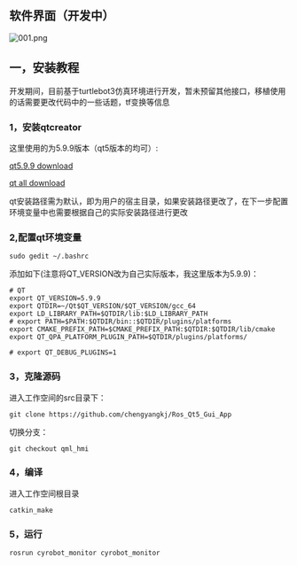 
## 软件界面（开发中）

![001.png](https://i.postimg.cc/sgv6vz6w/001.png)

## 一，安装教程

开发期间，目前基于turtlebot3仿真环境进行开发，暂未预留其他接口，移植使用的话需要更改代码中的一些话题，tf变换等信息

### 1，安装qtcreator

这里使用的为5.9.9版本（qt5版本的均可）:

[qt5.9.9 download](http://download.qt.io/archive/qt/5.9/5.9.9/qt-opensource-linux-x64-5.9.9.run)

[qt all download](http://download.qt.io/archive/qt/)

qt安装路径需为默认，即为用户的宿主目录，如果安装路径更改了，在下一步配置环境变量中也需要根据自己的实际安装路径进行更改
### 2,配置qt环境变量

```shell
sudo gedit ~/.bashrc
```
添加如下(注意将QT_VERSION改为自己实际版本，我这里版本为5.9.9)：
```shell
# QT
export QT_VERSION=5.9.9
export QTDIR=~/Qt$QT_VERSION/$QT_VERSION/gcc_64
export LD_LIBRARY_PATH=$QTDIR/lib:$LD_LIBRARY_PATH
# export PATH=$PATH:$QTDIR/bin::$QTDIR/plugins/platforms
export CMAKE_PREFIX_PATH=$CMAKE_PREFIX_PATH:$QTDIR:$QTDIR/lib/cmake
export QT_QPA_PLATFORM_PLUGIN_PATH=$QTDIR/plugins/platforms/

# export QT_DEBUG_PLUGINS=1
```

### 3，克隆源码
进入工作空间的src目录下：

```shell
git clone https://github.com/chengyangkj/Ros_Qt5_Gui_App
```
切换分支：
```shell
git checkout qml_hmi
```
### 4，编译
进入工作空间根目录
```shell
catkin_make
```
### 5，运行

```shell
rosrun cyrobot_monitor cyrobot_monitor
```
